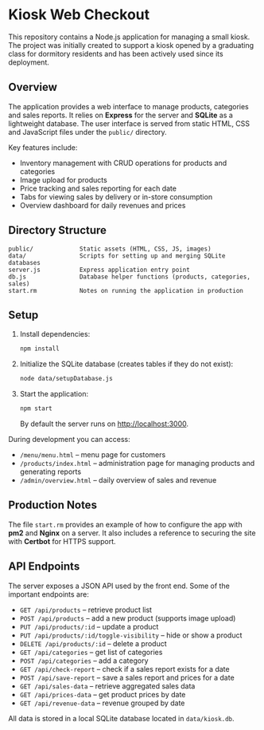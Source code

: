 # Kiosk Web Checkout

This repository contains a Node.js application for managing a small kiosk. The project was initially created to support a kiosk opened by a graduating class for dormitory residents and has been actively used since its deployment.

## Overview

The application provides a web interface to manage products, categories and sales reports. It relies on **Express** for the server and **SQLite** as a lightweight database. The user interface is served from static HTML, CSS and JavaScript files under the `public/` directory.

Key features include:

- Inventory management with CRUD operations for products and categories
- Image upload for products
- Price tracking and sales reporting for each date
- Tabs for viewing sales by delivery or in-store consumption
- Overview dashboard for daily revenues and prices

## Directory Structure

```
public/             Static assets (HTML, CSS, JS, images)
data/               Scripts for setting up and merging SQLite databases
server.js           Express application entry point
db.js               Database helper functions (products, categories, sales)
start.rm            Notes on running the application in production
```

## Setup

1. Install dependencies:
   ```bash
   npm install
   ```
2. Initialize the SQLite database (creates tables if they do not exist):
   ```bash
   node data/setupDatabase.js
   ```
3. Start the application:
   ```bash
   npm start
   ```
   By default the server runs on [http://localhost:3000](http://localhost:3000).

During development you can access:
- `/menu/menu.html` – menu page for customers
- `/products/index.html` – administration page for managing products and generating reports
- `/admin/overview.html` – daily overview of sales and revenue

## Production Notes

The file `start.rm` provides an example of how to configure the app with **pm2** and **Nginx** on a server. It also includes a reference to securing the site with **Certbot** for HTTPS support.

## API Endpoints

The server exposes a JSON API used by the front end. Some of the important endpoints are:

- `GET /api/products` – retrieve product list
- `POST /api/products` – add a new product (supports image upload)
- `PUT /api/products/:id` – update a product
- `PUT /api/products/:id/toggle-visibility` – hide or show a product
- `DELETE /api/products/:id` – delete a product
- `GET /api/categories` – get list of categories
- `POST /api/categories` – add a category
- `GET /api/check-report` – check if a sales report exists for a date
- `POST /api/save-report` – save a sales report and prices for a date
- `GET /api/sales-data` – retrieve aggregated sales data
- `GET /api/prices-data` – get product prices by date
- `GET /api/revenue-data` – revenue grouped by date

All data is stored in a local SQLite database located in `data/kiosk.db`.
